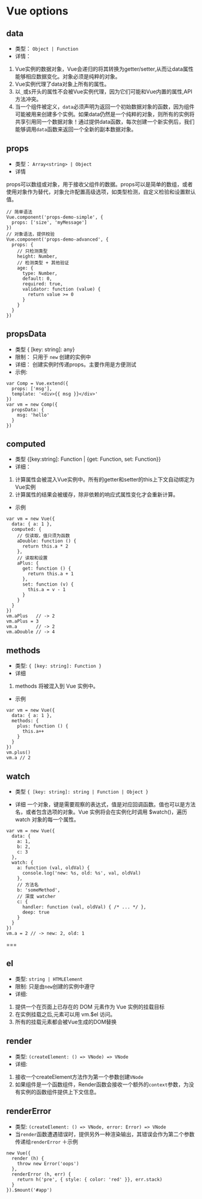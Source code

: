 # Vue options

## data

+ 类型： `Object | Function`
+ 详情：

1. Vue实例的数据对象，Vue会递归的将其转换为getter/setter,从而让data属性能够相应数据变化。对象必须是纯粹的对象。
2. Vue实例代理了data对象上所有的属性。
3. 以`_`或`$`开头的属性不会被Vue实例代理，因为它们可能和Vue内置的属性,API方法冲突。
4. 当一个组件被定义，`data`必须声明为返回一个初始数据对象的函数，因为组件可能被用来创建多个实例。如果data仍然是一个纯粹的对象，则所有的实例将共享引用同一个数据对象！通过提供data函数，每次创建一个新实例后，我们能够调用`data`函数来返回一个全新的副本数据对象。

## props
+ 类型： `Array<string> | Object`
+ 详情

props可以数组或对象，用于接收父组件的数据。props可以是简单的数组，或者使用对象作为替代，对象允许配置高级选项，如类型检测，自定义检验和设置默认值。
````
// 简单语法
Vue.component('props-demo-simple', {
  props: ['size', 'myMessage']
})
// 对象语法，提供校验
Vue.component('props-demo-advanced', {
  props: {
    // 只检测类型
    height: Number,
    // 检测类型 + 其他验证
    age: {
      type: Number,
      default: 0,
      required: true,
      validator: function (value) {
        return value >= 0
      }
    }
  }
})
````

## propsData
+ 类型 { [key: string]: any}
+ 限制： 只用于 `new` 创建的实例中
+ 详细：
创建实例时传递props。主要作用是方便测试
+ 示例:
````
var Comp = Vue.extend({
  props: ['msg'],
  template: '<div>{{ msg }}</div>'
})
var vm = new Comp({
  propsData: {
    msg: 'hello'
  }
})
````

## computed
+ 类型 {[key:string]: Function | {get: Function, set: Function}}
+ 详细：
1. 计算属性会被混入Vue实例中。所有的getter和setter的this上下文自动绑定为Vue实例
2. 计算属性的结果会被缓存，除非依赖的响应式属性变化才会重新计算。
+ 示例
````
var vm = new Vue({
  data: { a: 1 },
  computed: {
    // 仅读取，值只须为函数
    aDouble: function () {
      return this.a * 2
    },
    // 读取和设置
    aPlus: {
      get: function () {
        return this.a + 1
      },
      set: function (v) {
        this.a = v - 1
      }
    }
  }
})
vm.aPlus   // -> 2
vm.aPlus = 3
vm.a       // -> 2
vm.aDouble // -> 4
````

## methods
+ 类型: `{ [key: string]: Function }`
+ 详细
1. methods 将被混入到 Vue 实例中。

+ 示例
````
var vm = new Vue({
  data: { a: 1 },
  methods: {
    plus: function () {
      this.a++
    }
  }
})
vm.plus()
vm.a // 2
````

## watch
+ 类型 `{ [key: string]: string | Function | Object }`

+ 详细
一个对象，键是需要观察的表达式，值是对应回调函数。值也可以是方法名，或者包含选项的对象。Vue 实例将会在实例化时调用 $watch()，遍历 watch 对象的每一个属性。
````
var vm = new Vue({
  data: {
    a: 1,
    b: 2,
    c: 3
  },
  watch: {
    a: function (val, oldVal) {
      console.log('new: %s, old: %s', val, oldVal)
    },
    // 方法名
    b: 'someMethod',
    // 深度 watcher
    c: {
      handler: function (val, oldVal) { /* ... */ },
      deep: true
    }
  }
})
vm.a = 2 // -> new: 2, old: 1
````

===

## el
+ 类型: `string | HTMLElement`
+ 限制: 只是由`new`创建的实例中遵守
+ 详细:
1. 提供一个在页面上已存在的 DOM 元素作为 Vue 实例的挂载目标
2. 在实例挂载之后,元素可以用 vm.$el 访问。
3. 所有的挂载元素都会被Vue生成的DOM替换

## render
+ 类型: `(createElement: () => VNode) => VNode`
+ 详细:
1. 接收一个createElement方法作为第一个参数创建`VNode`
2. 如果组件是一个函数组件，Render函数会接收一个额外的`context`参数，为没有实例的函数组件提供上下文信息。

## renderError
+ 类型: `(createElement: () => VNode, error: Error) => VNode`
+ 当`render`函数遭遇错误时，提供另外一种渲染输出，其错误会作为第二个参数传递给`renderError`
＋示例
````
new Vue({
  render (h) {
    throw new Error('oops')
  },
  renderError (h, err) {
    return h('pre', { style: { color: 'red' }}, err.stack)
  }
}).$mount('#app')
````

